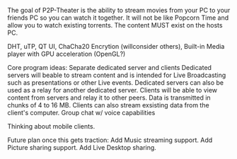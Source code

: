 The goal of P2P-Theater is the ability to stream movies from your PC to your friends PC so you can watch it together.
It will not be like Popcorn Time and allow you to watch existing torrents.
The content MUST exist on the hosts PC.

DHT, uTP, QT UI, ChaCha20 Encrytion (willconsider others), Built-in Media player with GPU acceleration (OpenGL?)


Core program ideas:
Separate dedicated server and clients
Dedicated servers will beable to stream content and is intended for Live Broadcasting such as presentations or other Live events. 
Dedicated servers can also be used as a relay for another dedicated server. 
Clients will be able to view content from servers and relay it to other peers.
Data is transmitted in chunks of 4 to 16 MB. 
Clients can also stream exsisting data from the client's computer. 
Group chat w/ voice capabilities 

Thinking about mobile clients. 


Future plan once this gets traction:
Add Music streaming support.
Add Picture sharing support.
Add Live Desktop sharing.

